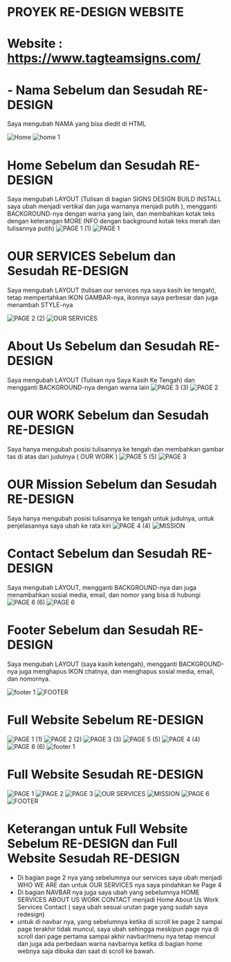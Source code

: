 # PROYEK RE-DESIGN WEBSITE
# Website : https://www.tagteamsigns.com/

# - Nama Sebelum dan Sesudah RE-DESIGN
Saya mengubah NAMA yang bisa diedit di HTML

![Home](https://github.com/wahyudi1203/REDESIGNWEB/assets/169666649/a54874da-5e99-4abe-a654-e4e748956bed)   ![home 1](https://github.com/wahyudi1203/REDESIGNWEB/assets/169666649/c043e16a-ea32-4c12-b777-68b4b1542281)

# Home Sebelum dan Sesudah RE-DESIGN
Saya mengubah LAYOUT (Tulisan di bagian SIGNS DESIGN BUILD INSTALL saya ubah menjadi vertikal dan juga warnanya menjadi putih ), mengganti BACKGROUND-nya dengan warna yang lain, dan membahkan kotak teks dengan keterangan MORE INFO dengan background kotak teks merah dan tulisannya putih)
![PAGE 1 (1)](https://github.com/wahyudi1203/REDESIGNWEB/assets/169666649/39a11d8c-807c-4689-b01a-4db65f4f608f)
![PAGE 1](https://github.com/wahyudi1203/REDESIGNWEB/assets/169666649/253d8875-bf46-42a7-b0f6-d1101ca98791)

# OUR SERVICES Sebelum dan Sesudah RE-DESIGN
Saya mengubah LAYOUT (tulisan our services nya saya kasih ke tengah), tetap mempertahkan IKON GAMBAR-nya, ikonnya saya perbesar dan juga menambah STYLE-nya

![PAGE 2 (2)](https://github.com/wahyudi1203/REDESIGNWEB/assets/169666649/732c7e6b-0657-48d3-ae50-773b1dd1d984)
![OUR SERVICES](https://github.com/wahyudi1203/REDESIGNWEB/assets/169666649/25ceddfe-21bd-4220-a23c-d80500724f39)

# About Us Sebelum dan Sesudah RE-DESIGN
Saya mengubah LAYOUT (Tulisan nya Saya Kasih Ke Tengah) dan mengganti BACKGROUND-nya dengan warna lain
![PAGE 3 (3)](https://github.com/wahyudi1203/REDESIGNWEB/assets/169666649/dfa6a344-8ab9-43b0-aee4-b24a8bffc688)
![PAGE 2](https://github.com/wahyudi1203/REDESIGNWEB/assets/169666649/ad016559-b6fe-470a-ab19-cd71fb4ee17b)

# OUR WORK Sebelum dan Sesudah RE-DESIGN
Saya hanya mengubah posisi tulisannya ke tengah dan membahkan gambar tas di atas dari judulnya ( OUR WORK )
![PAGE 5 (5)](https://github.com/wahyudi1203/REDESIGNWEB/assets/169666649/2b10234a-77e8-45a3-8ced-d8004e6d6ae3)
![PAGE 3](https://github.com/wahyudi1203/REDESIGNWEB/assets/169666649/23b50e57-e467-471a-80e2-cad3a444c95e)

# OUR Mission Sebelum dan Sesudah RE-DESIGN
Saya hanya mengubah posisi tulisannya ke tengah untuk judulnya, untuk penjelasannya saya ubah ke rata kiri
![PAGE 4 (4)](https://github.com/wahyudi1203/REDESIGNWEB/assets/169666649/f4d2bf97-48e6-43af-a90e-b0a778399e02)
![MISSION](https://github.com/wahyudi1203/REDESIGNWEB/assets/169666649/42e55ccf-cc0b-4ec7-9154-d999cbac06e3)


# Contact Sebelum dan Sesudah RE-DESIGN
Saya mengubah LAYOUT, mengganti BACKGROUND-nya dan juga menambahkan sosial media, email, dan nomor yang bisa di hubungi
![PAGE 6 (6)](https://github.com/wahyudi1203/REDESIGNWEB/assets/169666649/6cf30800-36dd-40b9-8000-70885b95249c)
![PAGE 6](https://github.com/wahyudi1203/REDESIGNWEB/assets/169666649/52457df3-c1da-4e1f-af99-5042960adacd)

# Footer Sebelum dan Sesudah RE-DESIGN
Saya mengubah LAYOUT (saya kasih ketengah), mengganti BACKGROUND-nya juga menghapus IKON chatnya, dan menghapus sosial media, email, dan nomornya.

![footer 1](https://github.com/wahyudi1203/REDESIGNWEB/assets/169666649/2195634a-96c3-4a96-9d48-e0b084722e6c)
![FOOTER](https://github.com/wahyudi1203/REDESIGNWEB/assets/169666649/d493f8df-94b5-4502-9be1-f36b897cc517)

  
# Full Website Sebelum RE-DESIGN
![PAGE 1 (1)](https://github.com/wahyudi1203/REDESIGNWEB/assets/169666649/ceb8b5be-4b2b-49ea-bf84-90807d0aa222)
![PAGE 2 (2)](https://github.com/wahyudi1203/REDESIGNWEB/assets/169666649/96b57ec2-36fe-4cdb-a281-842826f2b026)
![PAGE 3 (3)](https://github.com/wahyudi1203/REDESIGNWEB/assets/169666649/8371e317-0764-4f15-a2c1-362ccee9e929)
![PAGE 5 (5)](https://github.com/wahyudi1203/REDESIGNWEB/assets/169666649/39157d15-e717-4ced-ac8e-e07f399c8702)
![PAGE 4 (4)](https://github.com/wahyudi1203/REDESIGNWEB/assets/169666649/7dd00308-7f04-4828-add8-6f81bb9157e2)
![PAGE 6 (6)](https://github.com/wahyudi1203/REDESIGNWEB/assets/169666649/91654e02-92dd-4cbf-bc58-c1593523b996)
![footer 1](https://github.com/wahyudi1203/REDESIGNWEB/assets/169666649/85bdfe83-6a18-4728-a9af-f6f758c549c1)

# Full Website Sesudah RE-DESIGN
![PAGE 1](https://github.com/wahyudi1203/REDESIGNWEB/assets/169666649/9fb1c1e7-6110-43d3-a88e-7b7577a9c566)
![PAGE 2](https://github.com/wahyudi1203/REDESIGNWEB/assets/169666649/1d18833b-28c0-479c-b981-e4eefe1a6f7f)
![PAGE 3](https://github.com/wahyudi1203/REDESIGNWEB/assets/169666649/fb383537-f831-4685-bf78-2efa67417bb3)
![OUR SERVICES](https://github.com/wahyudi1203/REDESIGNWEB/assets/169666649/6bd2d978-e76e-4bf7-958a-85b9b13c3c9c)
![MISSION](https://github.com/wahyudi1203/REDESIGNWEB/assets/169666649/4355a0c8-9b19-457c-b432-f3bb29a2fd7e)
![PAGE 6](https://github.com/wahyudi1203/REDESIGNWEB/assets/169666649/006ce8cb-ba83-4ca7-b536-67b3338e9bad)
![FOOTER](https://github.com/wahyudi1203/REDESIGNWEB/assets/169666649/d493f8df-94b5-4502-9be1-f36b897cc517)

# Keterangan untuk Full Website Sebelum RE-DESIGN dan Full Website Sesudah RE-DESIGN
- Di bagian page 2 nya yang sebelumnya our services saya ubah menjadi WHO WE ARE dan untuk OUR SERVICES nya saya pindahkan ke Page 4
- Di bagian NAVBAR nya juga saya ubah yang sebelumnya HOME SERVICES ABOUT US WORK CONTACT menjadi Home About Us Work Services Contact ( saya ubah sesuai urutan page yang sudah saya redesign)
- untuk di navbar nya, yang sebelumnya ketika di scroll ke page 2 sampai page terakhir tidak muncul, saya ubah sehingga meskipun page nya di scroll dari page pertama sampai akhir navbar/menu nya tetap mencul dan juga ada perbedaan warna navbarnya ketika di bagian home webnya saja dibuka dan saat di scroll ke bawah.





















 




